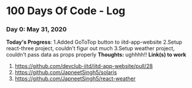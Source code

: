 # 100 Days Of Code - Log

### Day 0: May 31, 2020 

**Today's Progress**: 
1.Added GoToTop button to iitd-app-website
2.Setup react-three project, couldn't figur out much
3.Setup weather project, couldn't pass data as props properly
**Thoughts:** 
ughhhh!!
**Link(s) to work**
1. https://github.com/devclub-iitd/iitd-app-website/pull/28
2. https://github.com/JapneetSingh5/solaris
3. https://github.com/JapneetSingh5/react-weather
